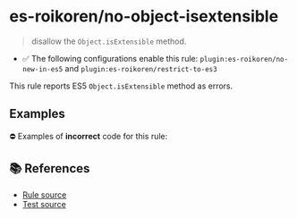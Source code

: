 # es-roikoren/no-object-isextensible
> disallow the `Object.isExtensible` method.

- ✅ The following configurations enable this rule: `plugin:es-roikoren/no-new-in-es5` and `plugin:es-roikoren/restrict-to-es3`

This rule reports ES5 `Object.isExtensible` method as errors.

## Examples

⛔ Examples of **incorrect** code for this rule:

<eslint-playground type="bad" code="/*eslint es-roikoren/no-object-isextensible: error */
var extensible = Object.isExtensible(obj)
" />

## 📚 References

- [Rule source](https://github.com/roikoren755/eslint-plugin-es/blob/v0.0.0/src/rules/no-object-isextensible.ts)
- [Test source](https://github.com/roikoren755/eslint-plugin-es/blob/v0.0.0/tests/src/rules/no-object-isextensible.ts)
